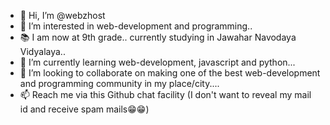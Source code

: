- 👋 Hi, I’m @webzhost
- 👀 I’m interested in web-development and programming..
- 📚 I am now at 9th grade.. currently studying in Jawahar Navodaya Vidyalaya..
- 🌱 I’m currently learning web-development, javascript and python...
- 💞️ I’m looking to collaborate on making one of the best web-development and programming community in my place/city....
- 📫 Reach me via this Github chat facility (I don't want to reveal my mail id and receive spam mails😁😁)

<!---
webzhost/webzhost is a ✨ special ✨ repository because its `README.md` (this file) appears on your GitHub profile.
You can click the Preview link to take a look at your changes.
--->
